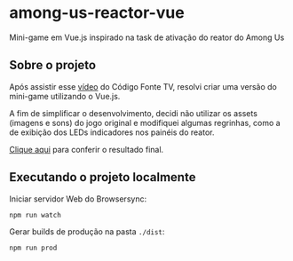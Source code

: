 # among-us-reactor-vue

Mini-game em Vue.js inspirado na task de ativação do reator do Among Us

## Sobre o projeto

Após assistir esse [vídeo](https://www.youtube.com/watch?v=C3WZrP0zlUk) do Código Fonte TV, resolvi criar uma versão do mini-game utilizando o Vue.js.

A fim de simplificar o desenvolvimento, decidi não utilizar os assets (imagens e sons) do jogo original e modifiquei algumas regrinhas, como a de exibição dos LEDs indicadores nos painéis do reator.

[Clique aqui](https://pauloimon.github.io/among-us-reactor-vue) para conferir o resultado final.

## Executando o projeto localmente

Iniciar servidor Web do Browsersync:

```
npm run watch
```

Gerar builds de produção na pasta `./dist`:

```
npm run prod
```
